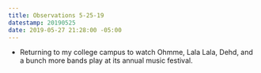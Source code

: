 ```yaml
---
title: Observations 5-25-19
datestamp: 20190525
date: 2019-05-27 21:28:00 -05:00
---
```


- Returning to my college campus to watch Ohmme, Lala Lala, Dehd, and a bunch more bands play at its annual music festival.
